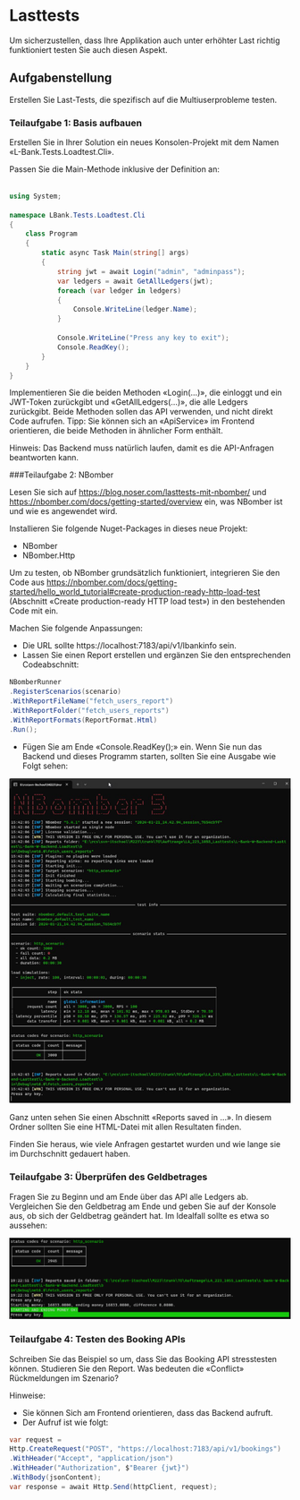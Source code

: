 # Lasttests

Um sicherzustellen, dass Ihre Applikation auch unter erhöhter Last richtig funktioniert testen Sie auch diesen Aspekt.

## Aufgabenstellung

Erstellen Sie Last-Tests, die spezifisch auf die Multiuserprobleme testen.

### Teilaufgabe 1: Basis aufbauen

Erstellen Sie in Ihrer Solution ein neues Konsolen-Projekt mit dem Namen «L-Bank.Tests.Loadtest.Cli».

Passen Sie die Main-Methode inklusive der Definition an:

```csharp

using System;

namespace LBank.Tests.Loadtest.Cli
{
    class Program
    {
        static async Task Main(string[] args)
        {
            string jwt = await Login("admin", "adminpass");
            var ledgers = await GetAllLedgers(jwt);
            foreach (var ledger in ledgers)
            {
                Console.WriteLine(ledger.Name);
            }

            Console.WriteLine("Press any key to exit");
            Console.ReadKey();
        }
    }
}

```

Implementieren Sie die beiden Methoden «Login(…)», die einloggt und ein JWT-Token zurückgibt und «GetAllLedgers(…)», die alle Ledgers zurückgibt.
Beide Methoden sollen das API verwenden, und nicht direkt Code aufrufen. Tipp: Sie können sich an «ApiService» im Frontend orientieren, die beide Methoden in ähnlicher Form enthält.

Hinweis: Das Backend muss natürlich laufen, damit es die API-Anfragen beantworten kann.

###Teilaufgabe 2: NBomber

Lesen Sie sich auf https://blog.noser.com/lasttests-mit-nbomber/ und https://nbomber.com/docs/getting-started/overview ein, was NBomber ist und wie es angewendet wird.

Installieren Sie folgende Nuget-Packages in dieses neue Projekt:

- NBomber
- NBomber.Http

Um zu testen, ob NBomber grundsätzlich funktioniert, integrieren Sie den Code aus https://nbomber.com/docs/getting-started/hello_world_tutorial#create-production-ready-http-load-test (Abschnitt «Create production-ready HTTP load test») in den bestehenden Code mit ein.

Machen Sie folgende Anpassungen:

- Die URL sollte https://localhost:7183/api/v1/lbankinfo sein.
- Lassen Sie einen Report erstellen und ergänzen Sie den entsprechenden Codeabschnitt:

```csharp
NBomberRunner
.RegisterScenarios(scenario)
.WithReportFileName("fetch_users_report")
.WithReportFolder("fetch_users_reports")
.WithReportFormats(ReportFormat.Html)
.Run();
```

- Fügen Sie am Ende «Console.ReadKey();» ein.
  Wenn Sie nun das Backend und dieses Programm starten, sollten Sie eine Ausgabe wie Folgt sehen:

![nBomber](image.png)

Ganz unten sehen Sie einen Abschnitt «Reports saved in …». In diesem Ordner sollten Sie eine HTML-Datei mit allen Resultaten finden.

Finden Sie heraus, wie viele Anfragen gestartet wurden und wie lange sie im Durchschnitt gedauert haben.

### Teilaufgabe 3: Überprüfen des Geldbetrages

Fragen Sie zu Beginn und am Ende über das API alle Ledgers ab. Vergleichen
Sie den Geldbetrag am Ende und geben Sie auf der Konsole aus, ob sich der
Geldbetrag geändert hat. Im Idealfall sollte es etwa so aussehen:

![Beispiel mit Money output](image-1.png)

### Teilaufgabe 4: Testen des Booking APIs

Schreiben Sie das Beispiel so um, dass Sie das Booking API stresstesten können. Studieren Sie den Report. Was bedeuten die «Conflict» Rückmeldungen im Szenario?

Hinweise:

- Sie können Sich am Frontend orientieren, dass das Backend aufruft.
- Der Aufruf ist wie folgt:

```csharp
var request =
Http.CreateRequest("POST", "https://localhost:7183/api/v1/bookings")
.WithHeader("Accept", "application/json")
.WithHeader("Authorization", $"Bearer {jwt}")
.WithBody(jsonContent);
var response = await Http.Send(httpClient, request);
```

